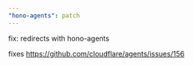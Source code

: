 ```yaml
---
"hono-agents": patch
---
```


fix: redirects with hono-agents

fixes https://github.com/cloudflare/agents/issues/156
